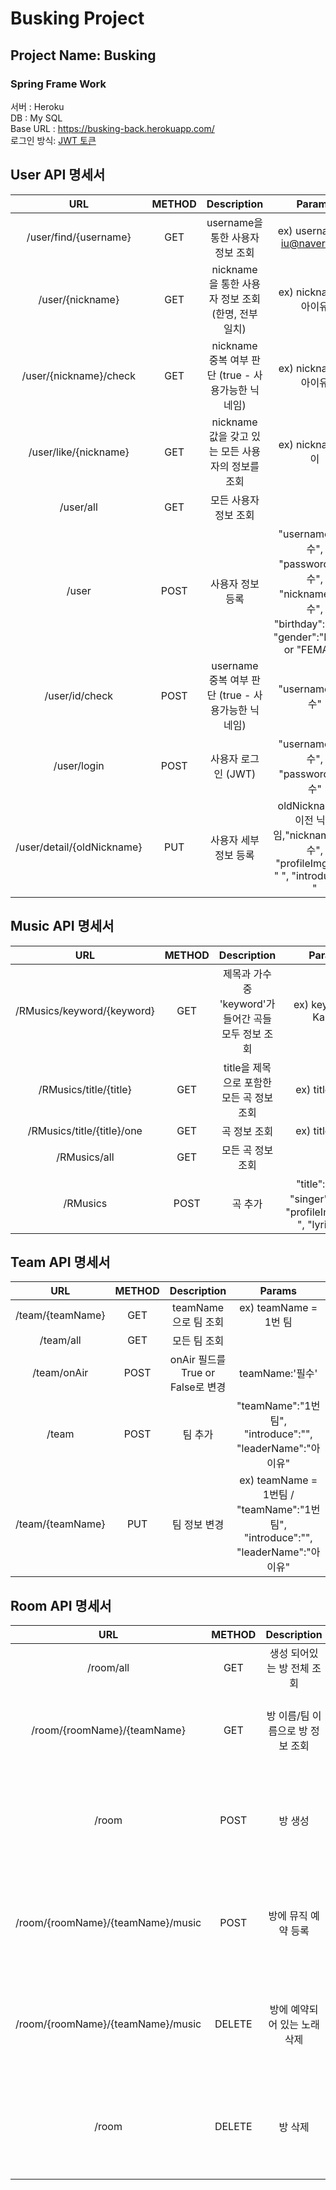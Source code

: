 

# Busking Project

## Project Name: Busking
###  Spring Frame Work
 
서버 : Heroku  
DB : My SQL  
Base URL : https://busking-back.herokuapp.com/  
로그인 방식: [JWT 토큰](https://webfirewood.tistory.com/115) 

## User API 명세서
URL|METHOD|Description|Params
:---:|:---:|:---:|:---:|
/user/find/{username}|GET|username을 통한 사용자 정보 조회|ex) username = iu@naver.com
/user/{nickname}|GET|nickname 을 통한 사용자 정보 조회 (한명, 전부 일치)|ex) nickname = 아이유
/user/{nickname}/check|GET|nickname 중복 여부 판단 (true - 사용가능한 닉네임)|ex) nickname = 아이유
/user/like/{nickname}|GET|nickname 값을 갖고 있는 모든 사용자의 정보를 조회|ex) nickname = 이
/user/all|GET|모든 사용자 정보 조회|
/user|POST|사용자 정보 등록|"username":"필수", "password":"필수", "nickname":"필수", "birthday":"필수", "gender":"MALE" or "FEMALE"
/user/id/check|POST|username 중복 여부 판단 (true - 사용가능한 닉네임)|"username":"필수"
/user/login|POST|사용자 로그인 (JWT)|"username":"필수", "password":"필수"
/user/detail/{oldNickname}|PUT|사용자 세부 정보 등록|oldNickname <- 이전 닉네임,"nickname":"필수", "profileImgURL": " ", "introduce": " "
  

## Music API 명세서
URL|METHOD|Description|Params
:---:|:---:|:---:|:---:|
/RMusics/keyword/{keyword}|GET|제목과 가수중 'keyword'가 들어간 곡들 모두 정보 조회|ex) keyword = Kanye
/RMusics/title/{title}|GET|title을 제목으로 포함한 모든 곡 정보 조회|ex) title = Jail
/RMusics/title/{title}/one|GET|곡 정보 조회|ex) title = Jail
/RMusics/all|GET|모든 곡 정보 조회|
/RMusics|POST|곡 추가|"title": "필수", "singer": "필수", "profileImgURL":" ", "lyrics":" "

  
## Team API 명세서
URL|METHOD|Description|Params
:---:|:---:|:---:|:---:|
/team/{teamName}|GET|teamName 으로 팀 조회|ex) teamName = 1번 팀
/team/all|GET|모든 팀 조회|
/team/onAir|POST|onAir 필드를 True or False로 변경|teamName:'필수'
/team|POST|팀 추가|"teamName":"1번팀", "introduce":"", "leaderName":"아이유"
/team/{teamName}|PUT|팀 정보 변경|ex) teamName = 1번팀 / "teamName":"1번팀", "introduce":"", "leaderName":"아이유"
## Room API 명세서
URL|METHOD|Description|Params
:---:|:---:|:---:|:---:|
/room/all|GET|생성 되어있는 방 전체 조회|
/room/{roomName}/{teamName}|GET|방 이름/팀 이름으로 방 정보 조회|ex) roomName = 1번 방, teamName = 1번팀 ※ Test data 없음
/room|POST|방 생성|"roomName":"1번방(필수)", "teamName":"1번팀(필수)", "introduce":"안녕하세요 1번 방입니다."
/room/{roomName}/{teamName}/music|POST|방에 뮤직 예약 등록|ex) roomName = 1번 방, teamName = 1번팀 / "title": "필수", "singer": "필수", "profileImgURL":" ", "lyrics":" "
/room/{roomName}/{teamName}/music|DELETE|방에 예약되어 있는 노래 삭제|ex) roomName = 1번 방, teamName = 1번팀 / "title": "필수", "singer": "필수", "profileImgURL":" ", "lyrics":" "
/room|DELETE|방 삭제|"roomName":"1번방(필수)", "teamName":"1번팀(필수)", "introduce":"안녕하세요 1번 방입니다."